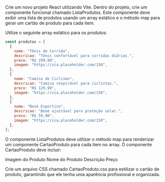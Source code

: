 Crie um novo projeto React utilizando Vite. Dentro do projeto, crie um componente funcional chamado ListaProdutos. Este componente deve exibir uma lista de produtos usando um array estático e o método map para gerar um cartão de produto para cada item.

Utilize o seguinte array estático para os produtos:

```js
const produtos = [
  {
    nome: "Tênis de Corrida",
    descricao: "Tênis confortável para corridas diárias.",
    preco: "R$ 299,90",
    imagem: "https://via.placeholder.com/150",
  },
  {
    nome: "Camisa de Ciclismo",
    descricao: "Camisa respirável para ciclistas.",
    preco: "R$ 129,90",
    imagem: "https://via.placeholder.com/150",
  },
  {
    nome: "Boné Esportivo",
    descricao: "Boné ajustável para proteção solar.",
    preco: "R$ 59,90",
    imagem: "https://via.placeholder.com/150",
  },
];
```

O componente ListaProdutos deve utilizar o método map para renderizar um componente CartaoProduto para cada item no array. O componente CartaoProduto deve incluir:

Imagem do Produto
Nome do Produto
Descrição
Preço

Crie um arquivo CSS chamado CartaoProduto.css para estilizar o cartão de produto, garantindo que ele tenha uma aparência profissional e organizada.

